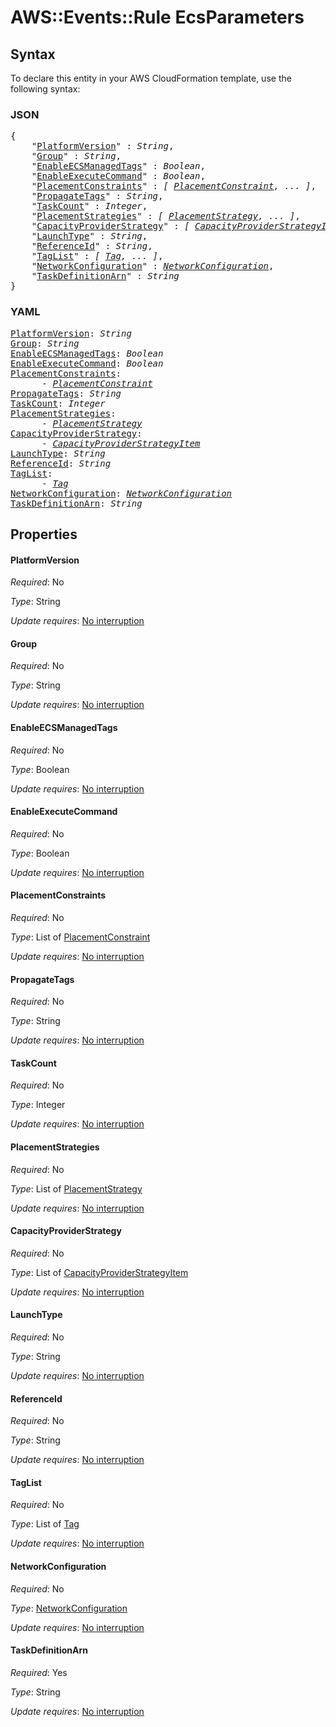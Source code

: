 # AWS::Events::Rule EcsParameters

## Syntax

To declare this entity in your AWS CloudFormation template, use the following syntax:

### JSON

<pre>
{
    "<a href="#platformversion" title="PlatformVersion">PlatformVersion</a>" : <i>String</i>,
    "<a href="#group" title="Group">Group</a>" : <i>String</i>,
    "<a href="#enableecsmanagedtags" title="EnableECSManagedTags">EnableECSManagedTags</a>" : <i>Boolean</i>,
    "<a href="#enableexecutecommand" title="EnableExecuteCommand">EnableExecuteCommand</a>" : <i>Boolean</i>,
    "<a href="#placementconstraints" title="PlacementConstraints">PlacementConstraints</a>" : <i>[ <a href="placementconstraint.md">PlacementConstraint</a>, ... ]</i>,
    "<a href="#propagatetags" title="PropagateTags">PropagateTags</a>" : <i>String</i>,
    "<a href="#taskcount" title="TaskCount">TaskCount</a>" : <i>Integer</i>,
    "<a href="#placementstrategies" title="PlacementStrategies">PlacementStrategies</a>" : <i>[ <a href="placementstrategy.md">PlacementStrategy</a>, ... ]</i>,
    "<a href="#capacityproviderstrategy" title="CapacityProviderStrategy">CapacityProviderStrategy</a>" : <i>[ <a href="capacityproviderstrategyitem.md">CapacityProviderStrategyItem</a>, ... ]</i>,
    "<a href="#launchtype" title="LaunchType">LaunchType</a>" : <i>String</i>,
    "<a href="#referenceid" title="ReferenceId">ReferenceId</a>" : <i>String</i>,
    "<a href="#taglist" title="TagList">TagList</a>" : <i>[ <a href="tag.md">Tag</a>, ... ]</i>,
    "<a href="#networkconfiguration" title="NetworkConfiguration">NetworkConfiguration</a>" : <i><a href="networkconfiguration.md">NetworkConfiguration</a></i>,
    "<a href="#taskdefinitionarn" title="TaskDefinitionArn">TaskDefinitionArn</a>" : <i>String</i>
}
</pre>

### YAML

<pre>
<a href="#platformversion" title="PlatformVersion">PlatformVersion</a>: <i>String</i>
<a href="#group" title="Group">Group</a>: <i>String</i>
<a href="#enableecsmanagedtags" title="EnableECSManagedTags">EnableECSManagedTags</a>: <i>Boolean</i>
<a href="#enableexecutecommand" title="EnableExecuteCommand">EnableExecuteCommand</a>: <i>Boolean</i>
<a href="#placementconstraints" title="PlacementConstraints">PlacementConstraints</a>: <i>
      - <a href="placementconstraint.md">PlacementConstraint</a></i>
<a href="#propagatetags" title="PropagateTags">PropagateTags</a>: <i>String</i>
<a href="#taskcount" title="TaskCount">TaskCount</a>: <i>Integer</i>
<a href="#placementstrategies" title="PlacementStrategies">PlacementStrategies</a>: <i>
      - <a href="placementstrategy.md">PlacementStrategy</a></i>
<a href="#capacityproviderstrategy" title="CapacityProviderStrategy">CapacityProviderStrategy</a>: <i>
      - <a href="capacityproviderstrategyitem.md">CapacityProviderStrategyItem</a></i>
<a href="#launchtype" title="LaunchType">LaunchType</a>: <i>String</i>
<a href="#referenceid" title="ReferenceId">ReferenceId</a>: <i>String</i>
<a href="#taglist" title="TagList">TagList</a>: <i>
      - <a href="tag.md">Tag</a></i>
<a href="#networkconfiguration" title="NetworkConfiguration">NetworkConfiguration</a>: <i><a href="networkconfiguration.md">NetworkConfiguration</a></i>
<a href="#taskdefinitionarn" title="TaskDefinitionArn">TaskDefinitionArn</a>: <i>String</i>
</pre>

## Properties

#### PlatformVersion

_Required_: No

_Type_: String

_Update requires_: [No interruption](https://docs.aws.amazon.com/AWSCloudFormation/latest/UserGuide/using-cfn-updating-stacks-update-behaviors.html#update-no-interrupt)

#### Group

_Required_: No

_Type_: String

_Update requires_: [No interruption](https://docs.aws.amazon.com/AWSCloudFormation/latest/UserGuide/using-cfn-updating-stacks-update-behaviors.html#update-no-interrupt)

#### EnableECSManagedTags

_Required_: No

_Type_: Boolean

_Update requires_: [No interruption](https://docs.aws.amazon.com/AWSCloudFormation/latest/UserGuide/using-cfn-updating-stacks-update-behaviors.html#update-no-interrupt)

#### EnableExecuteCommand

_Required_: No

_Type_: Boolean

_Update requires_: [No interruption](https://docs.aws.amazon.com/AWSCloudFormation/latest/UserGuide/using-cfn-updating-stacks-update-behaviors.html#update-no-interrupt)

#### PlacementConstraints

_Required_: No

_Type_: List of <a href="placementconstraint.md">PlacementConstraint</a>

_Update requires_: [No interruption](https://docs.aws.amazon.com/AWSCloudFormation/latest/UserGuide/using-cfn-updating-stacks-update-behaviors.html#update-no-interrupt)

#### PropagateTags

_Required_: No

_Type_: String

_Update requires_: [No interruption](https://docs.aws.amazon.com/AWSCloudFormation/latest/UserGuide/using-cfn-updating-stacks-update-behaviors.html#update-no-interrupt)

#### TaskCount

_Required_: No

_Type_: Integer

_Update requires_: [No interruption](https://docs.aws.amazon.com/AWSCloudFormation/latest/UserGuide/using-cfn-updating-stacks-update-behaviors.html#update-no-interrupt)

#### PlacementStrategies

_Required_: No

_Type_: List of <a href="placementstrategy.md">PlacementStrategy</a>

_Update requires_: [No interruption](https://docs.aws.amazon.com/AWSCloudFormation/latest/UserGuide/using-cfn-updating-stacks-update-behaviors.html#update-no-interrupt)

#### CapacityProviderStrategy

_Required_: No

_Type_: List of <a href="capacityproviderstrategyitem.md">CapacityProviderStrategyItem</a>

_Update requires_: [No interruption](https://docs.aws.amazon.com/AWSCloudFormation/latest/UserGuide/using-cfn-updating-stacks-update-behaviors.html#update-no-interrupt)

#### LaunchType

_Required_: No

_Type_: String

_Update requires_: [No interruption](https://docs.aws.amazon.com/AWSCloudFormation/latest/UserGuide/using-cfn-updating-stacks-update-behaviors.html#update-no-interrupt)

#### ReferenceId

_Required_: No

_Type_: String

_Update requires_: [No interruption](https://docs.aws.amazon.com/AWSCloudFormation/latest/UserGuide/using-cfn-updating-stacks-update-behaviors.html#update-no-interrupt)

#### TagList

_Required_: No

_Type_: List of <a href="tag.md">Tag</a>

_Update requires_: [No interruption](https://docs.aws.amazon.com/AWSCloudFormation/latest/UserGuide/using-cfn-updating-stacks-update-behaviors.html#update-no-interrupt)

#### NetworkConfiguration

_Required_: No

_Type_: <a href="networkconfiguration.md">NetworkConfiguration</a>

_Update requires_: [No interruption](https://docs.aws.amazon.com/AWSCloudFormation/latest/UserGuide/using-cfn-updating-stacks-update-behaviors.html#update-no-interrupt)

#### TaskDefinitionArn

_Required_: Yes

_Type_: String

_Update requires_: [No interruption](https://docs.aws.amazon.com/AWSCloudFormation/latest/UserGuide/using-cfn-updating-stacks-update-behaviors.html#update-no-interrupt)

